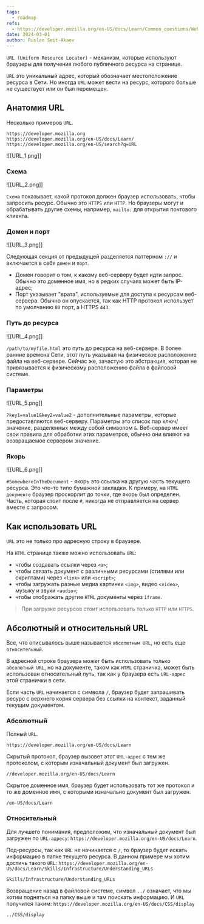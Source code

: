 ```yaml
---
tags:
  - roadmap
refs:
  - https://developer.mozilla.org/en-US/docs/Learn/Common_questions/Web_mechanics/What_is_a_URL
date: 2024-03-01
author: Ruslan Seit-Akaev
---
```

`URL (Uniform Resource Locator)` - механизм, которые используют браузеры для получения любого публичного ресурса на странице.

`URL` это уникальный адрес, который обозначает местоположение ресурса в Сети. Но иногда `URL` может вести на ресурс, которого больше не существует или он был перемещен.

## Анатомия URL

Несколько примеров `URL`.

```
https://developer.mozilla.org
https://developer.mozilla.org/en-US/docs/Learn/
https://developer.mozilla.org/en-US/search?q=URL
```

![[URL_1.png]]

### Схема

![[URL_2.png]]

`Схема` показывает, какой протокол должен браузер использовать, чтобы запросить ресурс. Обычно это `HTTPS` или `HTTP`. Но браузеры могут и обрабатывать другие схемы, например, `mailto:` для открытия почтового клиента.

### Домен и порт

![[URL_3.png]]

Следующая секция от предыдущей разделяется паттерном `://` и включается в себя `домен` и `порт`.
- Домен говорит о том, к какому веб-серверу будет идти запрос. Обычно это доменное имя, но в редких случаях может быть IP-адрес;
- Порт указывает "врата",  используемые для доступа к ресурсам веб-сервера. Обычно он опускается, так как HTTP протокол использует по умолчанию `80` порт, а HTTPS `443`.

### Путь до ресурса

![[URL_4.png]]

`/path/to/myfile.html` это путь до ресурса на веб-сервере. В более ранние времена Сети, этот путь указывал на физическое расположение файла на веб-сервере. Сейчас же, зачастую это абстракция, которая не привязывается к физическому расположению файла в файловой системе.

### Параметры

![[URL_5.png]]

`?key1=value1&key2=value2` - дополнительные параметры, которые предоставляются веб-серверу. Параметры это список пар ключ/значение, разделенных между собой символом `&`. Веб-сервер имеет свои правила для обработки этих параметров, обычно они влияют на возвращаемое сервером значение.

### Якорь

![[URL_6.png]]

`#SomewhereInTheDocument` - якорь это ссылка на другую часть текущего ресурса. Это что-то типо бумажной закладки. К примеру, на `HTML документе` браузер проскорлит до точки, где якорь был определен. Часть, которая стоит после `#`, никогда не отправляется на сервер вместе с запросом.

## Как использовать URL

`URL` это не только про адресную строку в браузере.

На `HTML` странице также можно использовать `URL`:
- чтобы создавать ссылки через `<a>`;
- чтобы связать документ с различными ресурсами (стилями или скриптами) через `<link>` или `<script>`;
- чтобы загружать разные медиа картинки `<img>`, видео `<video>`, музыку и звуки `<audio>`;
- чтобы отображать другие `HTML` документы через `iframe`.

> При загрузке ресурсов стоит использовать только `HTTP` или `HTTPS`.

## Абсолютный и относительный URL

Все, что описывалось выше называется `абсолютным URL`, но есть еще `относительный`.

В адресной строке браузера может быть использовать только `абсолютный URL`, но на документе, таком как `HTML` страничка, может быть использован относительный путь, так как у браузера есть `URL-адрес` этой странички в сети.

Если часть `URL` начинается с символа `/`, браузер будет запрашивать ресурс с верхнего корня сервера без ссылки на контекст, заданный текущим документом.

### Абсолютный 

Полный `URL`.

```
https://developer.mozilla.org/en-US/docs/Learn
```

Скрытый протокол, браузер вызовет этот `URL-адрес` с тем же протоколом, с которым изначальный документ был загружен.

```
//developer.mozilla.org/en-US/docs/Learn
```

Скрытое доменное имя, браузер будет использовать тот же протокол и то же доменное имя, с которыми изначально документ был загружен.

```
/en-US/docs/Learn
```

### Относительный

Для лучшего понимания, предположим, что изначальный документ был загружен по `URL-адресу`: `https://developer.mozilla.org/en-US/docs/Learn`.

Под-ресурсы, так как `URL` не начинается с `/`, то браузер будет искать информацию в папке текущего ресурса. В данном примере мы хотим достичь такого `URL`: `https://developer.mozilla.org/en-US/docs/Learn/Skills/Infrastructure/Understanding_URLs`

```
Skills/Infrastructure/Understanding_URLs
```

Возвращение назад в файловой системе, символ `../` означает, что мы хотим подняться на папку выше и там поискать информацию. И `URL` получится таким: `https://developer.mozilla.org/en-US/docs/CSS/display`

```
../CSS/display
```